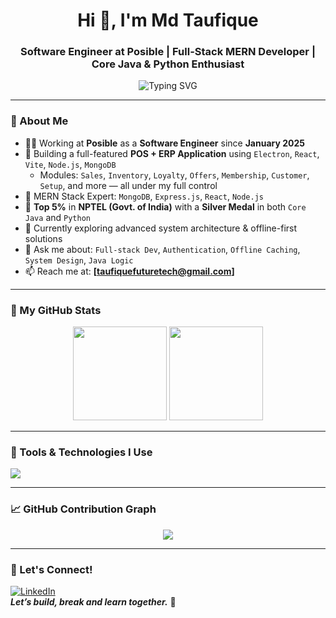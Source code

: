 <h1 align="center">Hi 👋, I'm Md Taufique</h1>
<h3 align="center">Software Engineer at Posible | Full-Stack MERN Developer | Core Java & Python Enthusiast</h3>

<p align="center">
  <img src="https://readme-typing-svg.demolab.com?font=Fira+Code&duration=2500&pause=1000&center=true&vCenter=true&multiline=true&width=600&lines=Software+Engineer+at+Posible+since+Jan+2025;MERN+Stack+Expert;Core+Java+%26+Python+Topper+(NPTEL);Building+Full+ERP+POS+System;Always+Learning%2C+Always+Building" alt="Typing SVG" />
</p>

---

### 💼 About Me

- 🧑‍💻 Working at **Posible** as a **Software Engineer** since **January 2025**
- 🔧 Building a full-featured **POS + ERP Application** using `Electron`, `React`, `Vite`, `Node.js`, `MongoDB`
  - Modules: `Sales`, `Inventory`, `Loyalty`, `Offers`, `Membership`, `Customer`, `Setup`, and more — all under my full control
- 🧠 MERN Stack Expert: `MongoDB`, `Express.js`, `React`, `Node.js`
- 🏅 **Top 5%** in **NPTEL (Govt. of India)** with a **Silver Medal** in both `Core Java` and `Python`
- 🌱 Currently exploring advanced system architecture & offline-first solutions
- 💬 Ask me about: `Full-stack Dev`, `Authentication`, `Offline Caching`, `System Design`, `Java Logic`
- 📫 Reach me at: **[taufiquefuturetech@gmail.com]**

---

### 🚀 My GitHub Stats
<p align="center">
  <img src="https://github-readme-stats.vercel.app/api?username=TaufiqueCSE&show_icons=true&theme=radical" height="150" />
  <img src="https://github-readme-stats.vercel.app/api/top-langs/?username=TaufiqueCSE&layout=compact&theme=radical" height="150"/>
</p>

---

### 🧰 Tools & Technologies I Use
<p>
  <img src="https://skillicons.dev/icons?i=js,nodejs,express,mongodb,react,nextjs,java,python,git,github,vscode,electron" />
</p>

---

### 📈 GitHub Contribution Graph
<p align="center">
  <img src="https://github-readme-activity-graph.vercel.app/graph?username=TaufiqueCSE&theme=react-dark" />
</p>

---

### 🤝 Let's Connect!
[![LinkedIn](https://img.shields.io/badge/LinkedIn-blue?style=flat&logo=linkedin)](https://www.linkedin.com/in/md-taufique-054462253)  
_**Let’s build, break and learn together.**_ 🚀
